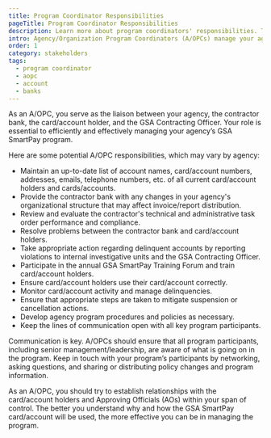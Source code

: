 ```yaml
---
title: Program Coordinator Responsibilities
pageTitle: Program Coordinator Responsibilities
description: Learn more about program coordinators' responsibilities. They serve as the as the liaison between agencies, contracting banks, and the account holder.
intro: Agency/Organization Program Coordinators (A/OPCs) manage your agency’s GSA SmartPay® program.
order: 1
category: stakeholders
tags:
  - program coordinator
  - aopc
  - account
  - banks
---
```


As an A/OPC, you serve as the liaison between your agency, the contractor bank, the card/account holder, and the GSA Contracting Officer. Your role is essential to efficiently and effectively managing your agency’s GSA SmartPay program.

Here are some potential A/OPC responsibilities, which may vary by agency:

- Maintain an up-to-date list of account names, card/account numbers, addresses, emails, telephone numbers, etc. of all current card/account holders and cards/accounts.
- Provide the contractor bank with any changes in your agency's organizational structure that may affect invoice/report distribution.
- Review and evaluate the contractor's technical and administrative task order performance and compliance.
- Resolve problems between the contractor bank and card/account holders.
- Take appropriate action regarding delinquent accounts by reporting violations to internal investigative units and the GSA Contracting Officer.
- Participate in the annual GSA SmartPay Training Forum and train card/account holders.
- Ensure card/account holders use their card/account correctly.
- Monitor card/account activity and manage delinquencies.
- Ensure that appropriate steps are taken to mitigate suspension or cancellation actions.
- Develop agency program procedures and policies as necessary.
- Keep the lines of communication open with all key program participants.

Communication is key. A/OPCs should ensure that all program participants, including senior management/leadership, are aware of what is going on in the program. Keep in touch with your program’s participants by networking, asking questions, and sharing or distributing policy changes and program information.

As an A/OPC, you should try to establish relationships with the card/account holders and Approving Officials (AOs) within your span of control. The better you understand why and how the GSA SmartPay card/account will be used, the more effective you can be in managing the program.
